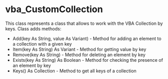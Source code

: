 # vba_CustomCollection
This class represents a class that allows to work with the VBA Collection by keys. 
Class adds methods:
  - Add(key As String, value As Variant) - Method for adding an element to a collection with a given key
  - Item(key As String) As Variant - Method for getting value by key
  - Remove(key As String) - Method for deleting an element by key
  - Exists(key As String) As Boolean - Method for checking the presence of an element by key
  - Keys() As Collection - Method to get all keys of a collection
    
  
